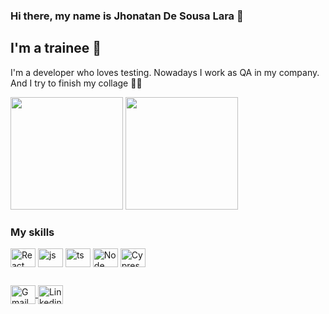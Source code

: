 ### Hi there, my name is Jhonatan De Sousa Lara 👋

## I'm a trainee 🤖
I'm a developer who loves testing. Nowadays I work as QA in my company. And I try to finish my collage 👨‍🎓

<div>
  <img height="180em" src="https://github-readme-stats.vercel.app/api?username=jhowwn&show_icons=true&theme=transparent"/>
  <img height="180em" src="https://github-readme-stats.vercel.app/api/top-langs/?username=jhowwn&layout=compact&langs_count=16&theme=transparent"/>
</div>

### My skills

<div style="display: inline_block">
  <img align="center" alt="React" height="30" width="40" src="https://github.com/get-icon/geticon/blob/master/icons/react.svg">
  <img align="center" alt="js" height="30" width="40" src="https://github.com/get-icon/geticon/blob/master/icons/javascript.svg">
  <img align="center" alt="ts" height="30" width="40" src="https://github.com/get-icon/geticon/blob/master/icons/typescript-icon.svg">
  <img align="center" alt="Node" height="30" width="40" src="https://github.com/get-icon/geticon/blob/master/icons/nodejs.svg">
  <img align="center" alt="Cypress" height="30" width="40" src="https://github.com/get-icon/geticon/blob/master/icons/cypress.svg">
</div>

 ##
<div> 
  <a href = "mailto:jhonatanssla@gmail.com">
    <img 
      align="center" alt="Gmail" height="30" width="40"
      src="https://github.com/get-icon/geticon/blob/master/icons/google-gmail.svg" 
      target="_blank">
  </a>
  <a href="https://www.linkedin.com/in/jhonatan-lara-9849521b8" target="_blank">
      <img 
      align="center" alt="Linkedin" height="30" width="40"
      src="https://github.com/get-icon/geticon/blob/master/icons/linkedin-icon.svg" 
      target="_blank">
  </a> 
</div>

<!--
**Jhowwn/jhowwn** is a ✨ _special_ ✨ repository because its `README.md` (this file) appears on your GitHub profile.

Here are some ideas to get you started:

- 🔭 I’m currently working on ...
- 🌱 I’m currently learning ...
- 👯 I’m looking to collaborate on ...
- 🤔 I’m looking for help with ...
- 💬 Ask me about ...
- 📫 How to reach me: ...
- 😄 Pronouns: ...
- ⚡ Fun fact: ...
-->
